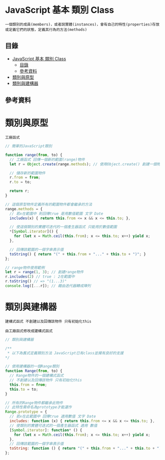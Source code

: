 # JavaScript 基本 類別 Class

```
一個類別的成員(members)，或者說實體(instances)，會有自己的特性(properties)存放或定義它們的狀態，定義其行為的方法(methods)
```

## 目錄

- [JavaScript 基本 類別 Class](#javascript-基本-類別-class)
	- [目錄](#目錄)
	- [參考資料](#參考資料)
- [類別與原型](#類別與原型)
- [類別與建構器](#類別與建構器)

## 參考資料

[]()

# 類別與原型

`工廠函式`

```JavaScript
// 簡單的JavaScript類別

function range(from, to) {
  // 工廠函式 回傳一個新的範圍(range)物件
  let r = Object.create(range.methods); // 使用Object.create() 創建一個物件繼承 定義共有的方法

  // 儲存新的範圍物件
  r.from = from;
  r.to = to;

  return r;
}

// 這個原型物件定義所有的範圍物件都會繼承的方法
range.methods = {
  // 若x在範圍中 則回傳true 是用數值範圍 文字 Date
  includes(x) { return this.from <= x && x <= this.to; },

  // 使這個類別的實體可迭代的一個產生器函式 只能用於數值範圍
  *[Symbol.iterator]() {
    for (let x = Math.ceil(this.from); x <= this.to; x++) yield x;
  },

  // 回傳該範圍的一個字串表示值
  toString() { return "(" + this.from + "..." + this.to + ")"; }
};

// range物件使用範例
let r = range(1, 3); // 創建range物件
r.includes(2) // true : 2在範圍中
r.toString() // => "(1...3)"
console.log([...r]); // 藉由迭代器轉成陣列
```

# 類別與建構器

`建構式函式 不創建以及回傳該物件 只有初始化this`

`由工廠函式修改成建構式函式`

```JavaScript
// 類別與建構器

/**
 * 以下為舊式定義類別方法 JavaScript已有class並擁有良好的支援
*/

// 使用建構器的一個Range類別
function Range(from, to) {
  // Range物件的一個建構式函式
  // 不創建以及回傳該物件 只有初始化this
  this.from = from;
  this.to = to;
}

// 所有的Range物件都繼承此物件
// 此特性需命名為prototype才能運作
Range.prototype = {
  // 若x在此範圍中 回傳true 適用數值 文字 Date
  includes: function (x) { return this.from <= x && x <= this.to; },
  // 使類別的實體可迭式的一個產生器函式 適用 數值
  [Symbol.iterator]: function* () {
    for (let x = Math.ceil(this.from); x <= this.to; x++) yield x;
  },
  // 回傳該範圍的一個字串表示值
  toString: function () { return "(" + this.from + "..." + this.to + ")"; }
};
```